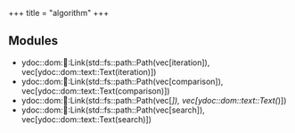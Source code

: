 +++
title = "algorithm"
+++
## Modules

+ ydoc::dom::link::Link(std::fs::path::Path(vec[iteration]), vec[ydoc::dom::text::Text(iteration)])
+ ydoc::dom::link::Link(std::fs::path::Path(vec[comparison]), vec[ydoc::dom::text::Text(comparison)])
+ ydoc::dom::link::Link(std::fs::path::Path(vec[_]), vec[ydoc::dom::text::Text(_)])
+ ydoc::dom::link::Link(std::fs::path::Path(vec[search]), vec[ydoc::dom::text::Text(search)])


